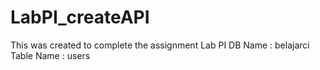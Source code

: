 # LabPI_createAPI
This was created to complete the assignment Lab PI
DB Name : belajarci
Table Name : users
